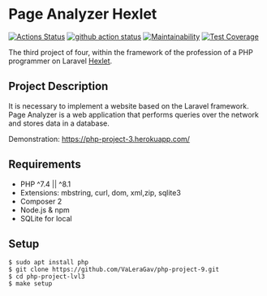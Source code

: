 # Page Analyzer Hexlet

[![Actions Status](https://github.com/VaLeraGav/php-project-9/workflows/hexlet-check/badge.svg)](https://github.com/VaLeraGav/php-project-9/actions)
[![github action status](https://github.com/hexlet-components/php-laravel-blog/workflows/PHP%20CI/badge.svg)](../../actions)
[![Maintainability](https://api.codeclimate.com/v1/badges/3151b9a84aca358cca2c/maintainability)](https://codeclimate.com/github/VaLeraGav/php-project-lvl3/maintainability)
[![Test Coverage](https://api.codeclimate.com/v1/badges/3151b9a84aca358cca2c/test_coverage)](https://codeclimate.com/github/VaLeraGav/php-project-lvl3/test_coverage)

The third project of four, within the framework of the profession of a PHP programmer on Laravel [Hexlet](https://ru.hexlet.io/professions/php).

## Project Description

It is necessary to implement a website based on the Laravel framework.
Page Analyzer is a web application that performs queries over the network and stores data in a database.

Demonstration: https://php-project-3.herokuapp.com/

## Requirements

* PHP ^7.4 || ^8.1
* Extensions: mbstring, curl, dom, xml,zip, sqlite3
* Composer 2
* Node.js & npm
* SQLite for local

## Setup

```
$ sudo apt install php
$ git clone https://github.com/VaLeraGav/php-project-9.git
$ cd php-project-lvl3
$ make setup
```



